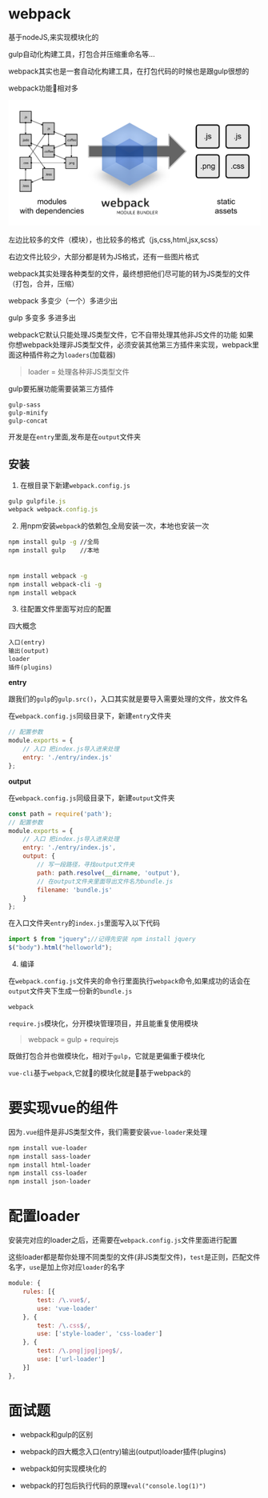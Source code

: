 # webpack

基于nodeJS,来实现模块化的

gulp自动化构建工具，打包合并压缩重命名等...

webpack其实也是一套自动化构建工具，在打包代码的时候也是跟gulp很想的

webpack功能相对多

<img src="what-is-webpack.png" />

左边比较多的文件（模块），也比较多的格式（js,css,html,jsx,scss）

右边文件比较少，大部分都是转为JS格式，还有一些图片格式

webpack其实处理各种类型的文件，最终想把他们尽可能的转为JS类型的文件（打包，合并，压缩）

webpack 多变少（一个）多进少出

gulp 多变多 多进多出

webpack它默认只能处理JS类型文件，它不自带处理其他非JS文件的功能
如果你想webpack处理非JS类型文件，必须安装其他第三方插件来实现，webpack里面这种插件称之为`loaders`(加载器)

> loader = 处理各种非JS类型文件

gulp要拓展功能需要装第三方插件
```
gulp-sass
gulp-minify
gulp-concat
```

开发是在`entry`里面,发布是在`output`文件夹

## 安装


1. 在根目录下新建`webpack.config.js`
```js
gulp gulpfile.js
webpack webpack.config.js
```
2. 用npm安装`webpack`的依赖包,全局安装一次，本地也安装一次

```bash
npm install gulp -g //全局
npm install gulp    //本地


npm install webpack -g
npm install webpack-cli -g
npm install webpack
```

3. 往配置文件里面写对应的配置

四大概念

```
入口(entry)
输出(output)
loader
插件(plugins)
```

**entry**

跟我们的`gulp`的`gulp.src()`，入口其实就是要导入需要处理的文件，放文件名

在`webpack.config.js`同级目录下，新建`entry`文件夹
```js
// 配置参数
module.exports = {
    // 入口 把index.js导入进来处理
    entry: './entry/index.js'
};
```

**output**

在`webpack.config.js`同级目录下，新建`output`文件夹
```js
const path = require('path');
// 配置参数
module.exports = {
    // 入口 把index.js导入进来处理
    entry: './entry/index.js',
    output: {
        // 写一段路径，寻找output文件夹
        path: path.resolve(__dirname, 'output'),
        // 在output文件夹里面导出文件名为bundle.js
        filename: 'bundle.js'
    }
};
```

在入口文件夹`entry`的`index.js`里面写入以下代码
```js
import $ from "jquery";//记得先安装 npm install jquery
$("body").html("helloworld");
```

4. 编译

在`webpack.config.js`文件夹的命令行里面执行`webpack`命令,如果成功的话会在`output`文件夹下生成一份新的`bundle.js`
```js
webpack
```
`require.js`模块化，分开模块管理项目，并且能重复使用模块

> webpack = gulp + requirejs

既做打包合并也做模块化，相对于`gulp`，它就是更偏重于模块化

`vue-cli`基于`webpack`,它就的模块化就是基于webpack的


# 要实现vue的组件

因为`.vue`组件是非JS类型文件，我们需要安装`vue-loader`来处理
```bash
npm install vue-loader
npm install sass-loader
npm install html-loader
npm install css-loader
npm install json-loader
```

# 配置loader

安装完对应的loader之后，还需要在`webpack.config.js`文件里面进行配置

这些loader都是帮你处理不同类型的文件(非JS类型文件)，`test`是正则，匹配文件名字，`use`是加上你对应`loader`的名字

```js
module: {
    rules: [{
        test: /\.vue$/,
        use: 'vue-loader'
    }, {
        test: /\.css$/,
        use: ['style-loader', 'css-loader']
    }, {
        test: /\.png|jpg|jpeg$/,
        use: ['url-loader']
    }]
},
```


# 面试题

- webpack和gulp的区别

- webpack的四大概念入口(entry)输出(output)loader插件(plugins)

- webpack如何实现模块化的

- webpack的打包后执行代码的原理`eval("console.log(1)")`